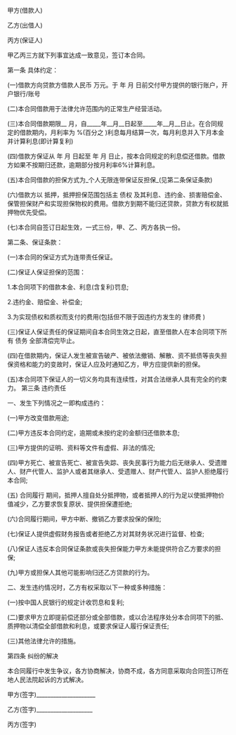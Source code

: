 
 


甲方(借款人)


乙方(出借人)


丙方(保证人)


甲乙丙三方就下列事宜达成一致意见，签订本合同。


第一条 具体约定：


(一)借款方向贷款方借款人民币 万元。于 年 月 日前交付甲方提供的银行账户，开户银行/账号


(二)本合同借款用于法律允许范围内的正常生产经营活动。


(三)本合同借款期限__ 月，自_____年__月__日起至_____年__月__日止。在合同规定的借款期内，月利率为 %(百分之 )利息每月结算一次，每月利息并入下月本金并计算利息(即计算复利)


(四)借款方保证从 年 月 日起至 年 月 日止，按本合同规定的利息偿还借款。借款方如果不按期归还款，逾期部分按月利率6%计算利息。


(五)本合同借款的担保方式为_个人无限连带保证反担保_(见第二条保证条款)


(六)借款方以 抵押，抵押担保范围包括主
债权
及其利息、违约金、损害赔偿金、保管担保财产和实现担保物权的费用。借款方到期不能归还贷款，贷款方有权就抵押物优先受偿。


(七)本合同自签订日起生效，一式三份，甲、乙、丙方各执一份。


第二条、保证条款：


(一)本合同的保证方式为连带责任保证。


(二)保证人保证担保的范围：


1.本合同项下的借款本金、利息(含复利)罚息;


2.违约金、赔偿金、补偿金;


3.为实现债权和质权而支付的费用(包括但不限于因违约方发生的
律师费
)


(三)保证人保证责任的保证期间自本合同生效之日起，直至借款人在本合同项下所有
债务
全部清偿完毕止。


(四)在借款期内，保证人发生被宣告破产、被依法撤销、解散、资不抵债等丧失担保资格和能力的变故时，保证人应及时通知乙方，甲方应提供新的担保。


(五)本合同项下保证人的一切义务均具有连续性，对其合法继承人具有完全的约束力。 第三条 违约责任


一、发生下列情况之一即构成违约：


(一)甲方改变借款用途;


(二)甲方违反本合同约定，逾期或未按约定的金额归还借款本息;


(三)甲方提供的证明、资料等文件有虚假、非法的情况;


(四)甲方死亡、被宣告死亡、被宣告失踪、丧失民事行为能力后无继承人、受遗赠人、财产代管人、监护人或者其继承人、受遗赠人、财产代管人、监护人拒绝履行本合同;


(五)
合同履行
期间，抵押人擅自处分抵押物，或者抵押人的行为足以使抵押物价值减少，乙方要求恢复原状、提供担保遭拒绝;


(六)合同履行期间，甲方中断、撤销乙方要求投保的保险;


(七)保证人提供虚假财务报告或者拒绝乙方对其财务状况进行监督、检查;


(八)保证人违反本合同保证条款或丧失担保能力甲方未能提供符合乙方要求的担保;


(九)甲方或担保人其他可能影响归还乙方贷款的行为。


二、发生违约情况时，乙方有权采取以下一种或多种措施：


(一)按中国人民银行的规定计收罚息和复利;


(二)要求甲方立即提前偿还部分或全部借款，或以合法程序处分本合同项下的抵、质押物以清偿全部借款和利息，或要求保证人履行保证责任;


(三)其他法律允许的措施。


第四条 纠纷的解决


本合同履行中发生争议，各方协商解决，协商不成，各方同意采取向合同签订所在地人民法院起诉的方式解决。


甲方(签字)_____________________


乙方(签字)____________________


丙方(签字)
 


 

 
 
 
 
 
  


  
 

  


  


  
 
 
 
 

